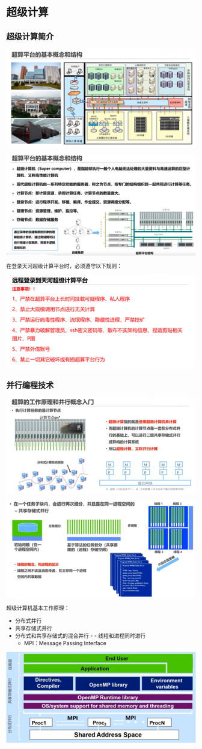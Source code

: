 # 超级计算





## 超级计算简介



![image-20230417131019991](images/image-20230417131019991.png)





![image-20230417131149055](images/image-20230417131149055.png)





在登录天河超级计算平台时，必须遵守以下规则：

![image-20230417131746945](images/image-20230417131746945.png)





## 并行编程技术



![image-20230417132123107](images/image-20230417132123107.png)

![image-20230417132748088](images/image-20230417132748088.png)

超级计算机基本工作原理：

- 分布式并行
- 共享存储式并行
- 分布式和共享存储式的混合并行 - - 线程和进程同时进行
  - MPI：Message Passing Interface

![image-20230417133317000](images/image-20230417133317000.png)


